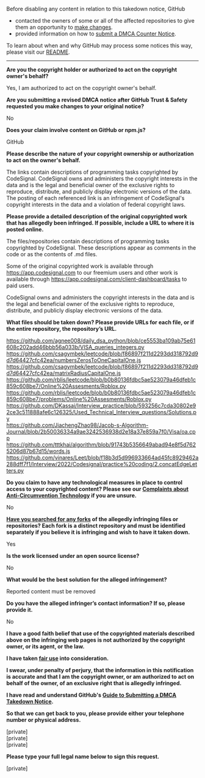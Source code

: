 Before disabling any content in relation to this takedown notice, GitHub
- contacted the owners of some or all of the affected repositories to give them an opportunity to [make changes](https://docs.github.com/en/github/site-policy/dmca-takedown-policy#a-how-does-this-actually-work).
- provided information on how to [submit a DMCA Counter Notice](https://docs.github.com/en/articles/guide-to-submitting-a-dmca-counter-notice).

To learn about when and why GitHub may process some notices this way, please visit our [README](https://github.com/github/dmca/blob/master/README.md#anatomy-of-a-takedown-notice).

---

**Are you the copyright holder or authorized to act on the copyright owner's behalf?**

Yes, I am authorized to act on the copyright owner's behalf.

**Are you submitting a revised DMCA notice after GitHub Trust & Safety requested you make changes to your original notice?**

No

**Does your claim involve content on GitHub or npm.js?**

GitHub

**Please describe the nature of your copyright ownership or authorization to act on the owner's behalf.**

The links contain descriptions of programming tasks copyrighted by CodeSignal. CodeSignal owns and administers the copyright interests in the data and is the legal and beneficial owner of the exclusive rights to reproduce, distribute, and publicly display electronic versions of the data. The posting of each referenced link is an infringement of CodeSignal's copyright interests in the data and a violation of federal copyright laws.

**Please provide a detailed description of the original copyrighted work that has allegedly been infringed. If possible, include a URL to where it is posted online.**

The files/repositories contain descriptions of programming tasks copyrighted by CodeSignal. These descriptions appear as comments in the code or as the contents of .md files.

Some of the original copyrighted work is available through https://app.codesignal.com to our freemium users and other work is available through https://app.codesignal.com/client-dashboard/tasks to paid users.

CodeSignal owns and administers the copyright interests in the data and is the legal and beneficial owner of the exclusive rights to reproduce, distribute, and publicly display electronic versions of the data.

**What files should be taken down? Please provide URLs for each file, or if the entire repository, the repository’s URL.**

https://github.com/agnee008/daily_dsa_python/blob/ce5553ba109ab75e61608c202add46bbb56a033b/VISA_queries_integers.py  
https://github.com/csagymbek/leetcode/blob/f86897f211d2293dd318792d9d7d64427cfc42ea/numbersZerosToOneCapitalOne.js  
https://github.com/csagymbek/leetcode/blob/f86897f211d2293dd318792d9d7d64427cfc42ea/matrixRadiusCapitalOne.js  
https://github.com/rblis/leetcode/blob/b0b80136fdbc5ae523079a46dfeb1c859c608be7/Online%20Assesments/Roblox.py  
https://github.com/rblis/leetcode/blob/b0b80136fdbc5ae523079a46dfeb1c859c608be7/problems/Online%20Assesments/Roblox.py  
https://github.com/DKassai/Interview_practice/blob/593256c7cda30802e92ce3c511888afe6c126325/Used_Technical_Interview_questions/Solutions.py  
https://github.com/JiachengZhao98/Jacob-s-Algorithm-Journal/blob/2b50036334a9ae3242536938d2e18a37e859a7f0/Visa/oa.cpp  
https://github.com/tttkhai/algorithm/blob/91743b5356649abad94e8f5d7625206d87b67d15/words.js  
https://github.com/vinares/Leet/blob/f18b3d5d996933664ad45fc8929462a288dff7f1/Interview/2022/Codesignal/practice%20coding/2.concatEdgeLetters.py

**Do you claim to have any technological measures in place to control access to your copyrighted content? Please see our <a href="https://docs.github.com/articles/guide-to-submitting-a-dmca-takedown-notice#complaints-about-anti-circumvention-technology">Complaints about Anti-Circumvention Technology</a> if you are unsure.**

No

**<a href="https://docs.github.com/articles/dmca-takedown-policy#b-what-about-forks-or-whats-a-fork">Have you searched for any forks</a> of the allegedly infringing files or repositories? Each fork is a distinct repository and must be identified separately if you believe it is infringing and wish to have it taken down.**

Yes

**Is the work licensed under an open source license?**

No

**What would be the best solution for the alleged infringement?**

Reported content must be removed

**Do you have the alleged infringer’s contact information? If so, please provide it.**

No

**I have a good faith belief that use of the copyrighted materials described above on the infringing web pages is not authorized by the copyright owner, or its agent, or the law.**

**I have taken <a href="https://www.lumendatabase.org/topics/22">fair use</a> into consideration.**

**I swear, under penalty of perjury, that the information in this notification is accurate and that I am the copyright owner, or am authorized to act on behalf of the owner, of an exclusive right that is allegedly infringed.**

**I have read and understand GitHub's <a href="https://docs.github.com/articles/guide-to-submitting-a-dmca-takedown-notice/">Guide to Submitting a DMCA Takedown Notice</a>.**

**So that we can get back to you, please provide either your telephone number or physical address.**

[private]  
[private]  
[private]  

**Please type your full legal name below to sign this request.**

[private]  
